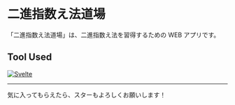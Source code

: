# 二進指数え法道場

「二進指数え法道場」は、二進指数え法を習得するための WEB アプリです。

## Tool Used
[![Svelte](https://img.shields.io/badge/Svelte-fff.svg?logo=svelte&style=for-the-badge)](https://svelte.jp/)

---

気に入ってもらえたら、スターもよろしくお願いします！
